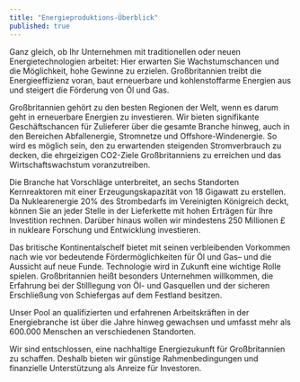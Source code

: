 ```yaml
---
title: "Energieproduktions-Überblick"
published: true
---
```


Ganz gleich, ob Ihr Unternehmen mit traditionellen oder neuen Energietechnologien arbeitet: Hier erwarten Sie Wachstumschancen und die Möglichkeit, hohe Gewinne zu erzielen. Großbritannien treibt die Energieeffizienz voran, baut erneuerbare und kohlenstoffarme Energien aus und steigert die Förderung von Öl und Gas.

Großbritannien gehört zu den besten Regionen der Welt, wenn es darum geht in erneuerbare Energien zu investieren. Wir bieten signifikante Geschäftschancen für Zulieferer über die gesamte Branche hinweg, auch in den Bereichen Abfallenergie, Stromnetze und Offshore-Windenergie. So wird es möglich sein, den zu erwartenden steigenden Stromverbrauch zu decken, die ehrgeizigen CO2-Ziele Großbritanniens zu erreichen und das Wirtschaftswachstum voranzutreiben.
  
Die Branche hat Vorschläge unterbreitet, an sechs Standorten Kernreaktoren mit einer Erzeugungskapazität von 18 Gigawatt zu erstellen. Da Nuklearenergie 20% des Strombedarfs im Vereinigten Königreich deckt, können Sie an jeder Stelle in der Lieferkette mit hohen Erträgen für Ihre Investition rechnen. Darüber hinaus wollen wir mindestens 250 Millionen £ in nukleare Forschung und Entwicklung investieren.

Das britische Kontinentalschelf bietet mit seinen verbleibenden Vorkommen nach wie vor bedeutende Fördermöglichkeiten für Öl und Gas– und die Aussicht auf neue Funde. Technologie wird in Zukunft eine wichtige Rolle spielen. Großbritannien heißt besonders Unternehmen willkommen, die Erfahrung bei der Stilllegung von Öl- und Gasquellen und der sicheren Erschließung von Schiefergas auf dem Festland besitzen.
  
Unser Pool an qualifizierten und erfahrenen Arbeitskräften in der Energiebranche ist über die Jahre hinweg gewachsen und umfasst mehr als 600.000 Menschen an verschiedenen Standorten.

Wir sind entschlossen, eine nachhaltige Energiezukunft für Großbritannien zu schaffen. Deshalb bieten wir günstige Rahmenbedingungen und finanzielle Unterstützung als Anreize für Investoren.
